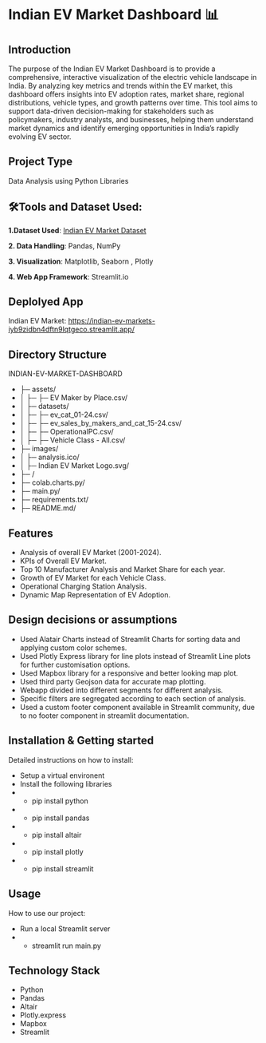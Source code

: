 # Indian EV Market Dashboard 📊

## Introduction
The purpose of the Indian EV Market Dashboard is to provide a comprehensive, interactive visualization of the electric vehicle landscape in India. By analyzing key metrics and trends within the EV market, this dashboard offers insights into EV adoption rates, market share, regional distributions, vehicle types, and growth patterns over time. This tool aims to support data-driven decision-making for stakeholders such as policymakers, industry analysts, and businesses, helping them understand market dynamics and identify emerging opportunities in India’s rapidly evolving EV sector.

## Project Type
Data Analysis using Python Libraries

## 🛠**Tools and Dataset Used:**
**1.Dataset Used**: [Indian EV Market Dataset](https://www.kaggle.com/datasets/srinrealyf/india-ev-market-data)

**2. Data Handling**: Pandas, NumPy

**3. Visualization**: Matplotlib, Seaborn , Plotly

**4. Web App Framework**: Streamlit.io


## Deplolyed App
Indian EV Market: https://indian-ev-markets-iyb9zidbn4dftn9lqtgeco.streamlit.app/
## Directory Structure
INDIAN-EV-MARKET-DASHBOARD
- ├─ assets/
- │  ├─ ├─ EV Maker by Place.csv/
- │  ├─ datasets/
- │  ├─ ├─ ev_cat_01-24.csv/
- │  ├─ ├─ ev_sales_by_makers_and_cat_15-24.csv/
- │  ├─ ├─ OperationalPC.csv/
- │  ├─ ├─ Vehicle Class - All.csv/
- ├─ images/
- │  ├─ analysis.ico/
- │  ├─ Indian EV Market Logo.svg/
- ├─ /
- ├─ colab.charts.py/
- ├─ main.py/
- ├─ requirements.txt/
- ├─ README.md/


## Features
- Analysis of overall EV Market (2001-2024).
- KPIs of Overall EV Market.
- Top 10 Manufacturer Analysis and Market Share for each year.
- Growth of EV Market for each Vehicle Class.
- Operational Charging Station Analysis.
- Dynamic Map Representation of EV Adoption.

## Design decisions or assumptions
- Used Alatair Charts instead of Streamlit Charts for sorting data and applying custom color schemes.
- Used Plotly Express library for line plots instead of Streamlit Line plots for further customisation options.
- Used Mapbox library for a responsive and better looking map plot.
- Used third party Geojson data for accurate map plotting.
- Webapp divided into different segments for different analysis.
- Specific filters are segregated according to each section of analysis.
- Used a custom footer component available in Streamlit community, due to no footer component in streamlit documentation.

## Installation & Getting started
Detailed instructions on how to install:

- Setup a virtual environent
- Install the following libraries
- - pip install python
- - pip install pandas
- - pip install altair
- - pip install plotly
- - pip install streamlit

## Usage
How to use our project:
- Run a local Streamlit server
- - streamlit run main.py

## Technology Stack
- Python
- Pandas
- Altair
- Plotly.express
- Mapbox
- Streamlit
